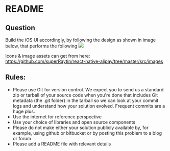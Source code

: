 # README

## Question

Build the iOS UI accordingly, by following the design as shown in image below, that performs the following
![](https://d2mxuefqeaa7sj.cloudfront.net/s_0A1997598C06D5F8DF035FE4E86F30A03A092A164C4D2D4BC9DC49EB927D9BED_1497952542146_image.png)


Icons & image assets can get from here: https://github.com/superRaytin/react-native-alipay/tree/master/src/images


## Rules:
* Please use Git for version control. We expect you to send us a standard zip or tarball​ of your source code when you're done that includes Git metadata (the .git folder) in the tarball so we can look at your commit logs and understand how your solution evolved. Frequent commits are a huge plus.
* Use the internet for reference perspective
* Use your choice of libraries and open source components
* Please do not make either your solution publicly available by, for example, using github or bitbucket or by posting this problem to a blog or forum
* Please add a README file with relevant details
